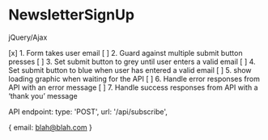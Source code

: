 # NewsletterSignUp
jQuery/Ajax


[x] 1. Form takes user email
[ ] 2. Guard against multiple submit button presses
[ ] 3. Set submit button to grey until user enters a valid email
[ ] 4. Set submit button to blue when user has entered a valid email
[ ] 5. show loading graphic when waiting for the API
[ ] 6. Handle error responses from API with an error message
[ ] 7. Handle success responses from API with a ‘thank you’ message

API endpoint:
type: 'POST',
    url: '/api/subscribe',

{
email: blah@blah.com
}